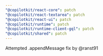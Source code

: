 ```yaml
---
"@copilotkit/react-core": patch
"@copilotkit/react-textarea": patch
"@copilotkit/react-ui": patch
"@copilotkit/runtime": patch
"@copilotkit/runtime-client-gql": patch
"@copilotkit/shared": patch
---
```


Attempted .appendMessage fix by @ranst91
